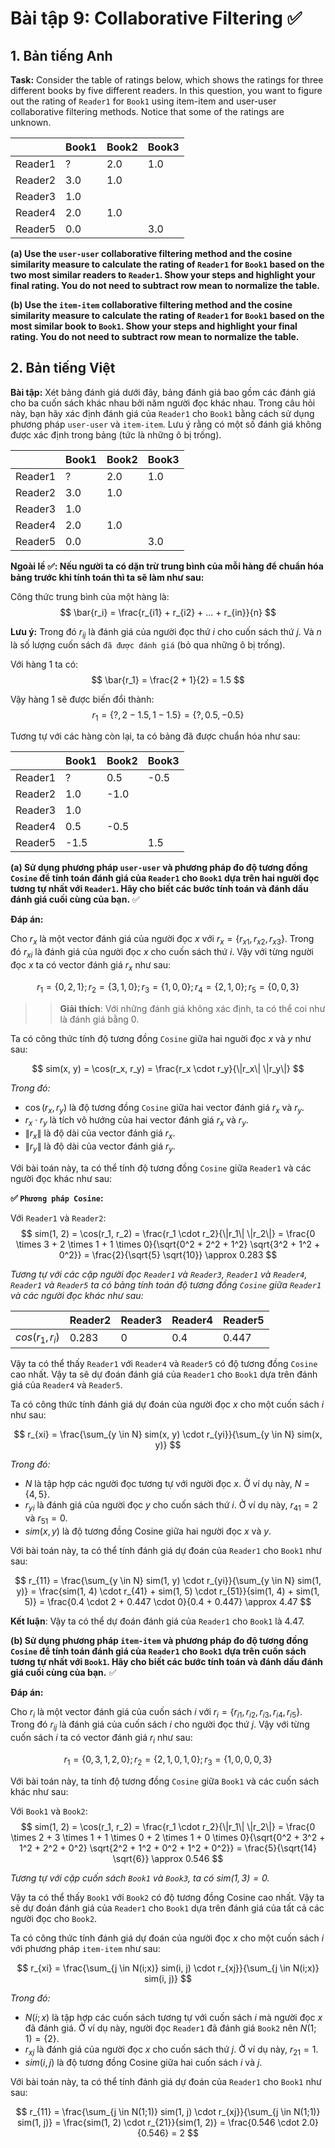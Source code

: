 # **Bài tập 9: Collaborative Filtering** ✅

## **1. Bản tiếng Anh**

**Task:** Consider the table of ratings below, which shows the ratings for three different books by five different readers. In this question, you want to figure out the rating of `Reader1` for `Book1` using item-item
and user-user collaborative filtering methods. Notice that some of the ratings are unknown.

| | Book1 | Book2 | Book3 |
|---|---|---|---|
| Reader1 | ? | 2.0 | 1.0 |
| Reader2 | 3.0 | 1.0 | |
| Reader3 | 1.0 | | |
| Reader4 | 2.0 | 1.0 | |
| Reader5 | 0.0 | | 3.0 |


**(a) Use the `user-user` collaborative filtering method and the cosine similarity measure to calculate the rating of `Reader1` for `Book1` based on the two most similar readers to `Reader1`. Show your steps and highlight your final rating. You do not need to subtract row mean to normalize the table.**

**(b) Use the `item-item` collaborative filtering method and the cosine similarity measure to calculate the rating of `Reader1` for `Book1` based on the most similar book to `Book1`. Show your steps and highlight your final rating. You do not need to subtract row mean to normalize the table.**

## **2. Bản tiếng Việt**

**Bài tập:** Xét bảng đánh giá dưới đây, bảng đánh giá bao gồm các đánh giá cho ba cuốn sách khác nhau bởi năm người đọc khác nhau. Trong câu hỏi này, bạn hãy xác định đánh giá của `Reader1` cho `Book1` bằng cách sử dụng phương pháp `user-user` và `item-item`. Lưu ý rằng có một số đánh giá không được xác định trong bảng (tức là những ô bị trống).

| | Book1 | Book2 | Book3 |
|---|---|---|---|
| Reader1 | ? | 2.0 | 1.0 |
| Reader2 | 3.0 | 1.0 | |
| Reader3 | 1.0 | | |
| Reader4 | 2.0 | 1.0 | |
| Reader5 | 0.0 | | 3.0 |

**Ngoài lề ✅: Nếu người ta có dặn trừ trung bình của mỗi hàng để chuẩn hóa bảng trước khi tính toán thì ta sẽ làm như sau:**

Công thức trung bình của một hàng là: $$ \bar{r_i} = \frac{r_{i1} + r_{i2} + ... + r_{in}}{n} $$

**Lưu ý:** Trong đó $r_{ij}$ là đánh giá của người đọc thứ $i$ cho cuốn sách thứ $j$. Và $n$ là số lượng cuốn sách `đã được đánh giá` (bỏ qua những ô bị trống).

Với hàng 1 ta có: $$ \bar{r_1} = \frac{2 + 1}{2} = 1.5 $$

Vậy hàng 1 sẽ được biến đổi thành: $$ r_1 = \{?, 2 - 1.5, 1 - 1.5\} = \{?, 0.5, -0.5\} $$

Tương tự với các hàng còn lại, ta có bảng đã được chuẩn hóa như sau:

| | Book1 | Book2 | Book3 |
|---|---|---|---|
| Reader1 | ? | 0.5 | -0.5 |
| Reader2 | 1.0 | -1.0 | |
| Reader3 | 1.0 | | |
| Reader4 | 0.5 | -0.5 | |
| Reader5 | -1.5 | | 1.5 |

**(a) Sử dụng phương pháp `user-user` và phương pháp đo độ tương đồng `Cosine` để tính toán đánh giá của `Reader1` cho `Book1` dựa trên hai người đọc tương tự nhất với `Reader1`. Hãy cho biết các bước tính toán và đánh dấu đánh giá cuối cùng của bạn.** ✅

**Đáp án:**

Cho $r_x$ là một vector đánh giá của người đọc $x$ với $r_x = \{r_{x1}, r_{x2}, r_{x3}\}$. Trong đó $r_{xi}$ là đánh giá của người đọc $x$ cho cuốn sách thứ $i$. Vậy với từng người đọc $x$ ta có vector đánh giá $r_x$ như sau:

$$ r_1 = \{0, 2, 1\}; r_2 = \{3, 1, 0\}; r_3 = \{1, 0, 0\}; r_4 = \{2, 1, 0\}; r_5 = \{0, 0, 3\} $$

>>**Giải thích**: Với những đánh giá không xác định, ta có thể coi như là đánh giá bằng 0.

Ta có công thức tính độ tương đồng `Cosine` giữa hai nguời đọc $x$ và $y$ như sau:

$$ sim(x, y) = \cos(r_x, r_y) = \frac{r_x \cdot r_y}{\|r_x\| \|r_y\|} $$

*Trong đó:*

- $\cos(r_x, r_y)$ là độ tương đồng `Cosine` giữa hai vector đánh giá $r_x$ và $r_y$.
- $r_x \cdot r_y$ là tích vô hướng của hai vector đánh giá $r_x$ và $r_y$.
- $\|r_x\|$ là độ dài của vector đánh giá $r_x$.
- $\|r_y\|$ là độ dài của vector đánh giá $r_y$.

Với bài toán này, ta có thể tính độ tương đồng `Cosine` giữa `Reader1` và các người đọc khác như sau:

**✅ `Phương pháp Cosine`:** 

Với `Reader1` và `Reader2`: $$ sim(1, 2) = \cos(r_1, r_2) = \frac{r_1 \cdot r_2}{\|r_1\| \|r_2\|} = \frac{0 \times 3 + 2 \times 1 + 1 \times 0}{\sqrt{0^2 + 2^2 + 1^2} \sqrt{3^2 + 1^2 + 0^2}} = \frac{2}{\sqrt{5} \sqrt{10}} \approx 0.283 $$

*Tương tự với các cặp người đọc `Reader1` và `Reader3`, `Reader1` và `Reader4`, `Reader1` và `Reader5` ta có bảng tính toán độ tương đồng `Cosine` giữa `Reader1` và các người đọc khác như sau:*

| | Reader2 | Reader3 | Reader4 | Reader5 |
|---|---|---|---|---|
| $cos(r_1, r_i)$ | $0.283$ | $0$ | $0.4$ | $0.447$ |

Vậy ta có thể thấy `Reader1` với `Reader4` và `Reader5` có độ tương đồng `Cosine` cao nhất. Vậy ta sẽ dự đoán đánh giá của `Reader1` cho `Book1` dựa trên đánh giá của `Reader4` và `Reader5`.

Ta có công thức tính đánh giá dự đoán của người đọc $x$ cho một cuốn sách $i$ như sau:

$$ r_{xi} = \frac{\sum_{y \in N} sim(x, y) \cdot r_{yi}}{\sum_{y \in N} sim(x, y)} $$

*Trong đó:*

- $N$ là tập hợp các người đọc tương tự với người đọc $x$. Ở ví dụ này, $N = \{4, 5\}$.
- $r_{yi}$ là đánh giá của người đọc $y$ cho cuốn sách thứ $i$. Ở ví dụ này, $r_{41} = 2$ và $r_{51} = 0$.
- $sim(x, y)$ là độ tương đồng Cosine giữa hai người đọc $x$ và $y$.

Với bài toán này, ta có thể tính đánh giá dự đoán của `Reader1` cho `Book1` như sau:

$$ r_{11} = \frac{\sum_{y \in N} sim(1, y) \cdot r_{yi}}{\sum_{y \in N} sim(1, y)} = \frac{sim(1, 4) \cdot r_{41} + sim(1, 5) \cdot r_{51}}{sim(1, 4) + sim(1, 5)} = \frac{0.4 \cdot 2 + 0.447 \cdot 0}{0.4 + 0.447} \approx 4.47 $$

**Kết luận**: Vậy ta có thể dự đoán đánh giá của `Reader1` cho `Book1` là $4.47$.

**(b) Sử dụng phương pháp `item-item` và phương pháp đo độ tương đồng `Cosine` để tính toán đánh giá của `Reader1` cho `Book1` dựa trên cuốn sách tương tự nhất với `Book1`. Hãy cho biết các bước tính toán và đánh dấu đánh giá cuối cùng của bạn.** ✅

**Đáp án:**

Cho $r_i$ là một vector đánh giá của cuốn sách $i$ với $r_i = \{r_{i1}, r_{i2}, r_{i3}, r_{i4}, r_{i5}\}$. Trong đó $r_{ij}$ là đánh giá của cuốn sách $i$ cho người đọc thứ $j$. Vậy với từng cuốn sách $i$ ta có vector đánh giá $r_i$ như sau:

$$ r_1 = \{0, 3, 1, 2, 0\}; r_2 = \{2, 1, 0, 1, 0\}; r_3 = \{1, 0, 0, 0, 3\} $$

Với bài toán này, ta tính độ tương đồng `Cosine` giữa `Book1` và các cuốn sách khác như sau:

Với `Book1` và `Book2`: $$ sim(1, 2) = \cos(r_1, r_2) = \frac{r_1 \cdot r_2}{\|r_1\| \|r_2\|} = \frac{0 \times 2 + 3 \times 1 + 1 \times 0 + 2 \times 1 + 0 \times 0}{\sqrt{0^2 + 3^2 + 1^2 + 2^2 + 0^2} \sqrt{2^2 + 1^2 + 0^2 + 1^2 + 0^2}} = \frac{5}{\sqrt{14} \sqrt{6}} \approx 0.546 $$

*Tương tự với cặp cuốn sách `Book1` và `Book3`, ta có $sim(1, 3) = 0$.*

Vậy ta có thể thấy `Book1` với `Book2` có độ tương đồng Cosine cao nhất. Vậy ta sẽ dự đoán đánh giá của `Reader1` cho `Book1` dựa trên đánh giá của tất cả các người đọc cho `Book2`.

Ta có công thức tính đánh giá dự đoán của người đọc $x$ cho một cuốn sách $i$ với phương pháp `item-item` như sau:

$$ r_{xi} = \frac{\sum_{j \in N(i;x)} sim(i, j) \cdot r_{xj}}{\sum_{j \in N(i;x)} sim(i, j)} $$

*Trong đó:*

- $N(i;x)$ là tập hợp các cuốn sách tương tự với cuốn sách $i$ mà người đọc $x$ đã đánh giá. Ở ví dụ này, người đọc `Reader1` đã đánh giá `Book2` nên $N(1;1) = \{2\}$.
- $r_{xj}$ là đánh giá của người đọc $x$ cho cuốn sách thứ $j$. Ở ví dụ này, $r_{21} = 1$.
- $sim(i, j)$ là độ tương đồng Cosine giữa hai cuốn sách $i$ và $j$.

Với bài toán này, ta có thể tính đánh giá dự đoán của `Reader1` cho `Book1` như sau:

$$ r_{11} = \frac{\sum_{j \in N(1;1)} sim(1, j) \cdot r_{xj}}{\sum_{j \in N(1;1)} sim(1, j)} = \frac{sim(1, 2) \cdot r_{21}}{sim(1, 2)} = \frac{0.546 \cdot 2.0}{0.546} = 2 $$
